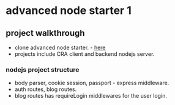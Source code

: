 # advanced node starter 1

## project walkthrough

* clone advanced node starter. - [here](https://github.com/StephenGrider/AdvancedNodeStarter)
* projects include CRA client and backend nodejs server.

### nodejs project structure

* body parser, cookie session, passport - express middleware.
* auth routes, blog routes.
* blog routes has requireLogin middlewares for the user login.








